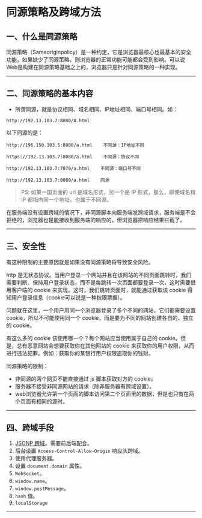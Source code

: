 # 同源策略及跨域方法

## 一、什么是同源策略
同源策略（Sameoriginpolicy）是一种约定，它是浏览器最核心也最基本的安全功能，如果缺少了同源策略，则浏览器的正常功能可能都会受到影响。可以说Web是构建在同源策略基础之上的，浏览器只是针对同源策略的一种实现。

***

## 二、同源策略的基本内容
- 所谓同源，就是协议相同、域名相同、IP地址相同、端口号相同。如：
```text
http://192.13.103.7:8080/A.html
```
以下同源的是：
```text
http://196.150.103.5:8080/a.html    不同源：IP地址不同

https://192.13.103.7:8080/a.html    不同源：协议不同

http://192.13.103.7:7070/a.html    不同源：端口号不同

http://192.13.103.7:8080/a.html    同源
```
> PS: 如果一国页面的 url 是域名形式，另一个是 IP 形式，那么，即使域名和 IP 都指向同一个地址，也属于不同源。

在服务端没有设置跨域的情况下，非同源脚本向服务端发跨域请求，服务端是不会拒绝的，浏览器也是能接收到服务端的响应的，但浏览器把响应结果拦截了。

***

## 三、安全性
有这种限制的主要原因就是如果没有同源策略将导致安全风险。

http 是无状态协议。当用户登录一个网站并且在该网站的不同页面跳转时，我们需要判断、保持用户登录状态，而不是每跳转一次页面都要登录一次，这时需要借用客户端的 cookie 来实现。这时，我们跳转页面时，就能通过获取该 cookie 得知用户登录信息（cookie可以说是一种权限票据）。

问题就在这里，一个用户用同一个浏览器登录了多个不同的网站，它们都需要设置 cookie，所以不可能使用同一个 cookie，而是要为不同的网站创建各自的、独立的 cookie。

有这么多的 cookie 该使用哪一个？每个网站应当使用属于自己的 cookie。但是，总有恶意网站会想要获取你在其他网站的 cookie 来获取你的用户权限，从而进行违法犯罪。例如：获取你的某银行用户权限盗取你的钱财。

同源策略的限制：
- 非同源的两个网页不能直接通过 js 脚本获取对方的 cookie。
- 服务器不接受非同源网站的请求（除非服务器有跨域设置）。
- web浏览器允许第一个页面的脚本访问第二个页面里的数据，但是也只有在两个页面有相同的源时。

***

## 四、跨域手段
1. [JSONP 跨域](./jsonp请求原理及实现.md)。需要前后端配合。
2. 后台设置 `Access-Control-Allow-Origin` 响应头跨域。
3. 使用代理服务器。
4. 设置 `document.domain` 属性。
5. `WebSocket`。
6. `window.name`。
7. `window.postMessage`。
8. `hash` 值。
9. `localStorage` 

***